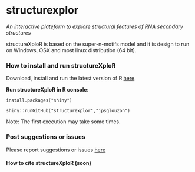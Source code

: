 # structurexplor #

*An interactive plateform to explore structural features of RNA secondary structures*

structureXploR is based on the super-n-motifs model and it is design to run on Windows, OSX and most linux distribution (64 bit).


### How to install and run structureXploR ###

Download, install and run the latest version of R [here](https://cloud.r-project.org/bin/windows/base).

**Run structureXploR in R console**:

`install.packages("shiny")`

`shiny::runGitHub("structurexplor","jpsglouzon")`

Note: The first execution may take some times.


### Post suggestions or issues
Please report suggestions or issues [here](https://github.com/jpsglouzon/structurexplor/issues)

#### How to cite structureXploR (soon)
